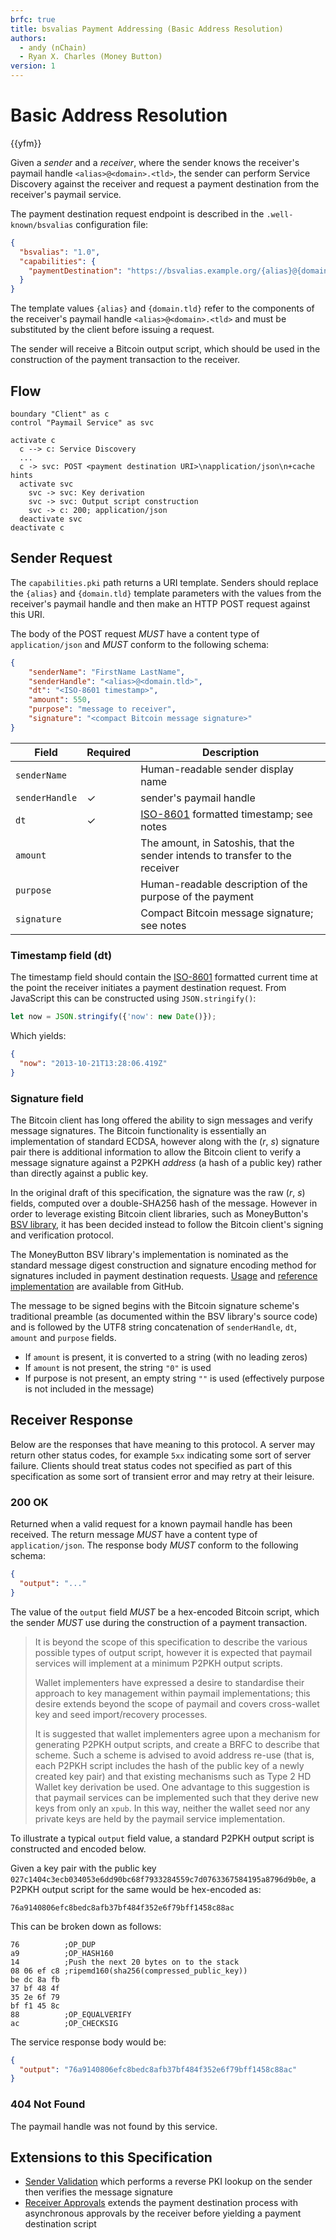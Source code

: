 ```yaml
---
brfc: true
title: bsvalias Payment Addressing (Basic Address Resolution)
authors:
  - andy (nChain)
  - Ryan X. Charles (Money Button)
version: 1
---
```

# Basic Address Resolution

{{yfm}}

Given a _sender_ and a _receiver_, where the sender knows the receiver's paymail handle `<alias>@<domain>.<tld>`, the sender can perform Service Discovery against the receiver and request a payment destination from the receiver's paymail service.

The payment destination request endpoint is described in the `.well-known/bsvalias` configuration file:

```json
{
  "bsvalias": "1.0",
  "capabilities": {
    "paymentDestination": "https://bsvalias.example.org/{alias}@{domain.tld}/payment-destination",
  }
}
```

The template values `{alias}` and `{domain.tld}` refer to the components of the receiver's paymail handle `<alias>@<domain>.<tld>` and must be substituted by the client before issuing a request.

The sender will receive a Bitcoin output script, which should be used in the construction of the payment transaction to the receiver.

## Flow

```plantuml
boundary "Client" as c
control "Paymail Service" as svc

activate c
  c --> c: Service Discovery
  ...
  c -> svc: POST <payment destination URI>\napplication/json\n+cache hints
  activate svc
    svc -> svc: Key derivation
    svc -> svc: Output script construction
    svc -> c: 200; application/json
  deactivate svc
deactivate c
```

## Sender Request

The `capabilities.pki` path returns a URI template. Senders should replace the `{alias}` and `{domain.tld}` template parameters with the values from the receiver's paymail handle and then make an HTTP POST request against this URI.

The body of the POST request _MUST_ have a content type of `application/json` and _MUST_ conform to the following schema:

```json
{
    "senderName": "FirstName LastName",
    "senderHandle": "<alias>@<domain.tld>",
    "dt": "<ISO-8601 timestamp>",
    "amount": 550,
    "purpose": "message to receiver",
    "signature": "<compact Bitcoin message signature>"
}
```

| Field         | Required | Description                                                              |
|---------------|----------|--------------------------------------------------------------------------|
| `senderName`   |          | Human-readable sender display name                                        |
| `senderHandle` | ✓        | sender's paymail handle                                                   |
| `dt`          | ✓        | [ISO-8601][1] formatted timestamp; see notes                             |
| `amount`      |          | The amount, in Satoshis, that the sender intends to transfer to the receiver |
| `purpose`     |          | Human-readable description of the purpose of the payment                 |
| `signature`   |          | Compact Bitcoin message signature; see notes                             |

### Timestamp field (dt)

The timestamp field should contain the [ISO-8601][1] formatted current time at the point the receiver initiates a payment destination request. From JavaScript this can be constructed using `JSON.stringify()`:

```js
let now = JSON.stringify({'now': new Date()});
```

Which yields:

```json
{
  "now": "2013-10-21T13:28:06.419Z"
}
```

### Signature field

The Bitcoin client has long offered the ability to sign messages and verify message signatures. The Bitcoin functionality is essentially an implementation of standard ECDSA, however along with the (_r_, _s_) signature pair there is additional information to allow the Bitcoin client to verify a message signature against a P2PKH _address_ (a hash of a public key) rather than directly against a public key.

In the original draft of this specification, the signature was the raw (_r_, _s_) fields, computed over a double-SHA256 hash of the message. However in order to leverage existing Bitcoin client libraries, such as MoneyButton's [BSV library][2], it has been decided instead to follow the Bitcoin client's signing and verification protocol.

The MoneyButton BSV library's implementation is nominated as the standard message digest construction and signature encoding method for signatures included in payment destination requests. [Usage][3] and [reference][4] [implementation][5] are available from GitHub.

The message to be signed begins with the Bitcoin signature scheme's traditional preamble (as documented within the BSV library's source code) and is followed by the UTF8 string concatenation of `senderHandle`, `dt`, `amount` and `purpose` fields.

* If `amount` is present, it is converted to a string (with no leading zeros)
* If `amount` is not present, the string `"0"` is used
* If purpose is not present, an empty string `""` is used (effectively purpose is not included in the message)

[1]: https://en.wikipedia.org/wiki/ISO_8601
[2]: https://github.com/moneybutton/bsv
[3]: https://github.com/moneybutton/bsv/blob/master/docs/examples.md#sign-a-bitcoin-message
[4]: https://github.com/moneybutton/bsv/blob/786ebe54e60eecc84074e4574eef11b125ea95e3/lib/message/message.js
[5]: https://github.com/moneybutton/bsv/blob/8c63608490954627a868d0d21b2f43b60e1dd3e7/lib/crypto/signature.js

## Receiver Response

Below are the responses that have meaning to this protocol. A server may return other status codes, for example `5xx` indicating some sort of server failure. Clients should treat status codes not specified as part of this specification as some sort of transient error and may retry at their leisure.

### 200 OK

Returned when a valid request for a known paymail handle has been received. The return message _MUST_ have a content type of `application/json`. The response body _MUST_ conform to the following schema:

```json
{
  "output": "..."
}
```

The value of the `output` field _MUST_ be a hex-encoded Bitcoin script, which the sender _MUST_ use during the construction of a payment transaction.

> It is beyond the scope of this specification to describe the various possible types of output script, however it is expected that paymail services will implement at a minimum P2PKH output scripts.
>
> Wallet implementers have expressed a desire to standardise their approach to key management within paymail implementations; this desire extends beyond the scope of paymail and covers cross-wallet key and seed import/recovery processes.
>
> It is suggested that wallet implementers agree upon a mechanism for generating P2PKH output scripts, and create a BRFC to describe that scheme. Such a scheme is advised to avoid address re-use (that is, each P2PKH script includes the hash of the public key of a newly created key pair) and that existing mechanisms such as Type 2 HD Wallet key derivation be used. One advantage to this suggestion is that paymail services can be implemented such that they derive new keys from only an `xpub`. In this way, neither the wallet seed nor any private keys are held by the paymail service implementation.

To illustrate a typical `output` field value, a standard P2PKH output script is constructed and encoded below.

Given a key pair with the public key `027c1404c3ecb034053e6dd90bc68f7933284559c7d0763367584195a8796d9b0e`, a P2PKH output script for the same would be hex-encoded as:

```
76a9140806efc8bedc8afb37bf484f352e6f79bff1458c88ac
```

This can be broken down as follows:

```
76          ;OP_DUP
a9          ;OP_HASH160
14          ;Push the next 20 bytes on to the stack
08 06 ef c8 ;ripemd160(sha256(compressed_public_key))
be dc 8a fb
37 bf 48 4f
35 2e 6f 79 
bf f1 45 8c
88          ;OP_EQUALVERIFY
ac          ;OP_CHECKSIG
```

The service response body would be:

```json
{
  "output": "76a9140806efc8bedc8afb37bf484f352e6f79bff1458c88ac"
}
```

### 404 Not Found

The paymail handle was not found by this service.

## Extensions to this Specification

* [Sender Validation](./04-02-sender-validation.md) which performs a reverse PKI lookup on the sender then verifies the message signature
* [Receiver Approvals](./04-03-receiver-approvals.md) extends the payment destination process with asynchronous approvals by the receiver before yielding a payment destination script
